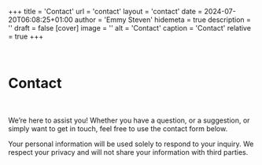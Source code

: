+++
title = 'Contact'
url = 'contact'
layout = 'contact'
date = 2024-07-20T06:08:25+01:00
author = 'Emmy Steven'
hidemeta = true
description = ''
draft = false
[cover]
image = ''
alt = 'Contact'
caption = 'Contact'
relative = true
+++

<br/>

# Contact

<br/>

We’re here to assist you! Whether you have a question, or a suggestion, or simply want to get in touch, feel free to use the contact form below.
<br/>

Your personal information will be used solely to respond to your inquiry. We respect your privacy and will not share your information with third parties.
<br/>
